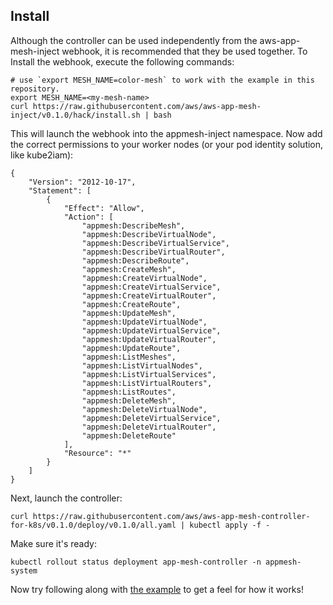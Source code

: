 ## Install

Although the controller can be used independently from the aws-app-mesh-inject webhook, it is recommended that they be used together.  To Install the webhook, execute the following commands:

    # use `export MESH_NAME=color-mesh` to work with the example in this repository.
    export MESH_NAME=<my-mesh-name> 
    curl https://raw.githubusercontent.com/aws/aws-app-mesh-inject/v0.1.0/hack/install.sh | bash

This will launch the webhook into the appmesh-inject namespace. Now add the correct permissions to your worker nodes (or your pod identity solution, like kube2iam):

    {
        "Version": "2012-10-17",
        "Statement": [
            {
                "Effect": "Allow",
                "Action": [
                    "appmesh:DescribeMesh",
                    "appmesh:DescribeVirtualNode",
                    "appmesh:DescribeVirtualService",
                    "appmesh:DescribeVirtualRouter",
                    "appmesh:DescribeRoute",
                    "appmesh:CreateMesh",
                    "appmesh:CreateVirtualNode",
                    "appmesh:CreateVirtualService",
                    "appmesh:CreateVirtualRouter",
                    "appmesh:CreateRoute",
                    "appmesh:UpdateMesh",
                    "appmesh:UpdateVirtualNode",
                    "appmesh:UpdateVirtualService",
                    "appmesh:UpdateVirtualRouter",
                    "appmesh:UpdateRoute",
                    "appmesh:ListMeshes",
                    "appmesh:ListVirtualNodes",
                    "appmesh:ListVirtualServices",
                    "appmesh:ListVirtualRouters",
                    "appmesh:ListRoutes",
                    "appmesh:DeleteMesh",
                    "appmesh:DeleteVirtualNode",
                    "appmesh:DeleteVirtualService",
                    "appmesh:DeleteVirtualRouter",
                    "appmesh:DeleteRoute"
                ],
                "Resource": "*"
            }
        ]
    }

Next, launch the controller:

    curl https://raw.githubusercontent.com/aws/aws-app-mesh-controller-for-k8s/v0.1.0/deploy/v0.1.0/all.yaml | kubectl apply -f -

Make sure it's ready:

    kubectl rollout status deployment app-mesh-controller -n appmesh-system

Now try following along with [the example](example.md) to get a feel for how it works!
